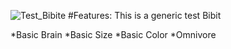 ![Test_Bibite](https://user-images.githubusercontent.com/12953812/163606730-d9603a03-4740-478b-b616-dc2107bdb4ab.png)
#Features:
This is a generic test Bibit

*Basic Brain
*Basic Size
*Basic Color
*Omnivore


